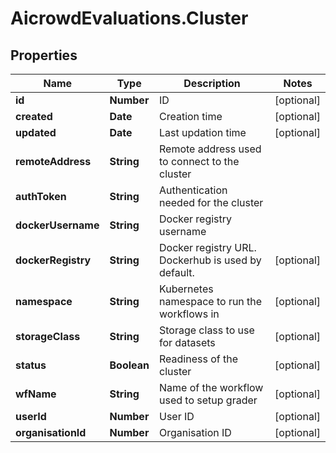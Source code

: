 # AicrowdEvaluations.Cluster

## Properties
Name | Type | Description | Notes
------------ | ------------- | ------------- | -------------
**id** | **Number** | ID | [optional] 
**created** | **Date** | Creation time | [optional] 
**updated** | **Date** | Last updation time | [optional] 
**remoteAddress** | **String** | Remote address used to connect to the cluster | 
**authToken** | **String** | Authentication needed for the cluster | 
**dockerUsername** | **String** | Docker registry username | 
**dockerRegistry** | **String** | Docker registry URL. Dockerhub is used by default. | [optional] 
**namespace** | **String** | Kubernetes namespace to run the workflows in | [optional] 
**storageClass** | **String** | Storage class to use for datasets | [optional] 
**status** | **Boolean** | Readiness of the cluster | [optional] 
**wfName** | **String** | Name of the workflow used to setup grader | [optional] 
**userId** | **Number** | User ID | [optional] 
**organisationId** | **Number** | Organisation ID | [optional] 


